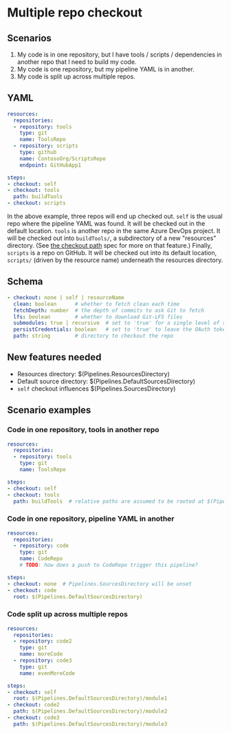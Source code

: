 # Multiple repo checkout

## Scenarios

1. My code is in one repository, but I have tools / scripts / dependencies in another repo that I need to build my code.
2. My code is one repository, but my pipeline YAML is in another.
3. My code is split up across multiple repos.

## YAML

```yaml
resources:
  repositories:
  - repository: tools
    type: git
    name: ToolsRepo
  - repository: scripts
    type: github
    name: ContosoOrg/ScriptsRepo
    endpoint: GitHubApp1

steps:
- checkout: self
- checkout: tools
  path: buildTools
- checkout: scripts
```

In the above example, three repos will end up checked out.
`self` is the usual repo where the pipeline YAML was found.
It will be checked out in the default location.
`tools` is another repo in the same Azure DevOps project.
It will be checked out into `buildTools/`, a subdirectory of a new "resources" directory.
(See [the checkout path](checkout-path.md) spec for more on that feature.)
Finally, `scripts` is a repo on GitHub.
It will be checked out into its default location, `scripts/` (driven by the resource name) underneath the resources directory.

## Schema

```yaml
- checkout: none | self | resourceName
  clean: boolean      # whether to fetch clean each time
  fetchDepth: number  # the depth of commits to ask Git to fetch
  lfs: boolean        # whether to download Git-LFS files
  submodules: true | recursive  # set to 'true' for a single level of submodules or 'recursive' to get submodules of submodules
  persistCredentials: boolean   # set to 'true' to leave the OAuth token in the Git config after the initial fetch
  path: string        # directory to checkout the repo
```

## New features needed

- Resources directory: $(Pipelines.ResourcesDirectory)
- Default source directory: $(Pipelines.DefaultSourcesDirectory)
- `self` checkout influences $(Pipelines.SourcesDirectory)

## Scenario examples

### Code in one repository, tools in another repo

```yaml
resources:
  repositories:
  - repository: tools
    type: git
    name: ToolsRepo

steps:
- checkout: self
- checkout: tools
  path: buildTools  # relative paths are assumed to be rooted at $(Pipelines.ResourcesDirectory)
```

### Code in one repository, pipeline YAML in another

```yaml
resources:
  repositories:
  - repository: code
    type: git
    name: CodeRepo
    # TODO: how does a push to CodeRepo trigger this pipeline?

steps:
- checkout: none  # Pipelines.SourcesDirectory will be unset
- checkout: code
  root: $(Pipelines.DefaultSourcesDirectory)
```

### Code split up across multiple repos

```yaml
resources:
  repositories:
  - repository: code2
    type: git
    name: moreCode
  - repository: code3
    type: git
    name: evenMoreCode

steps:
- checkout: self
  root: $(Pipelines.DefaultSourcesDirectory)/module1
- checkout: code2
  path: $(Pipelines.DefaultSourcesDirectory)/module2
- checkout: code3
  path: $(Pipelines.DefaultSourcesDirectory)/module3
```
